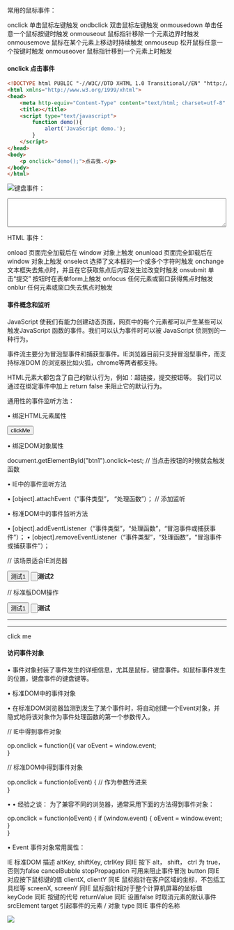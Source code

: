
常用的鼠标事件：

onclick                                                     单击鼠标左键触发
ondbclick                                                 双击鼠标左键触发
onmousedown                                         单击任意一个鼠标按键时触发
onmouseout                                            鼠标指针移除一个元素边界时触发
onmousemove                                         鼠标在某个元素上移动时持续触发
onmouseup                                              松开鼠标任意一个按键时触发
onmouseover                                           鼠标指针移到一个元素上时触发



#### onclick 点击事件

```html
<!DOCTYPE html PUBLIC "-//W3C//DTD XHTML 1.0 Transitional//EN" "http://www.w3.org/TR/xhtml1/DTD/xhtml1-transitional.dtd">
<html xmlns="http://www.w3.org/1999/xhtml">
<head>
    <meta http-equiv="Content-Type" content="text/html; charset=utf-8" />
    <title></title>
    <script type="text/javascript">
        function demo(){
        	alert('JavaScript demo.');
        }
    </script>
</head>
<body>
    <p onclick="demo();">点击我.</p>
</body>
</html>
```

<!doctype  html>
<html>
<head>
<title></title>
<script type="text/javascript">
function handle(oEvent){
	if(window.event)  oEvent = window.event；                   // 处理兼容性，获得事件对象
		var  oDiv = document.getElementById("display")； 
			oDiv.innerHTML +=  oEvent.type + "<br/>"；               //  输出事件名称                      
}  

window.onload = function(){
	var  oImg = document.getElementByTagName("img")[0];
	oImg.onmousedown = handle；              // 将鼠标事件除了 mousemove  外都监听
		oImg.onmouseup = handle；
		oImg.onmouseover = handle；
		oImg.onmouseout = handle；
		oImg.onclick = handle；
		oImg.ondblclick = handle；                                          
}

</script>        
</head>

<body>
<img  src="02.jpg"  border="0",  style="float:left";  padding: 0px  8px  0px  0px; ">
<div  id="display"></div>        
</body>
</html>



键盘事件：

<!doctype  html>
<html>
<head>
<title></title>
<script type="text/javascript">
function  handle(oEvent) {
	if (window.event)  oEvent = window.event;
	var  oDiv =  document.getElementById("display");
	oDiv.innerHTML += oEvent.type + "&nbsp;&nbsp;";                        
}       

window.onload = function(){
	var  oTextArea = document.getElementByTagName("textarea");
	oTextArea.onkeydown = handle;
	oTextArea.onkeyup = handle;
	oTextArea.onkeypress = handle;                                                        
}
</script>        
</head>

<body>
<textarea  rows="4"  cols="60"></textarea>
<div id="display"></div> 
</body>
</html>


HTML  事件：

onload                                          页面完全加载后在 window 对象上触发
onunload                                      页面完全卸载后在 window 对象上触发
onselect                                        选择了文本框的一个或多个字符时触发
onchange                                     文本框失去焦点时，并且在它获取焦点后内容发生过改变时触发
onsubmit                                      单击“提交” 按钮时在表单form上触发
onfocus                                        任何元素或窗口获得焦点时触发   
onblur                                           任何元素或窗口失去焦点时触发




#### 事件概念和监听

JavaScript 使我们有能力创建动态页面，网页中的每个元素都可以产生某些可以触发JavaScript
函数的事件。我们可以认为事件时可以被 JavaScript 侦测到的一种行为。

事件流主要分为冒泡型事件和捕获型事件。IE浏览器目前只支持冒泡型事件，而支持标准DOM
的浏览器比如火狐，chrome等两者都支持。

HTML元素大都包含了自己的默认行为，例如：超链接，提交按钮等。
我们可以通过在绑定事件中加上 return false 来阻止它的默认行为。


通用性的事件监听方法：

•   绑定HTML元素属性

<input  type="button"  value="clickMe"  onclick="check(this)"   />

•   绑定DOM对象属性

document.getElementById("btn1").onclick=test;                 //  当点击按钮的时候就会触发函数




•   IE中的事件监听方法

•   [object].attachEvent（“事件类型”， “处理函数”）；                  //      添加监听


•   标准DOM中的事件监听方法

•   [object].addEventListener（“事件类型”，“处理函数”，“冒泡事件或捕获事件”）；
•   [object].removeEventListener（“事件类型”，“处理函数”，“冒泡事件或捕获事件”）；




//  该场景适合IE浏览器

<!DOCTYPE  HTML>
<html>
<head>
<title></title>
<script  type="text/javascript">
function show(){
	alert("hello  ie");                        
}
window.onload = function(){
	document.getElementById("test1").attachEvent("onclick", show);                                   //  添加事件
	document.getElementById("test2").onclick = function(){
		document.getElementById("test1").detachEvent("onclick", show);                          // 删除事件          
	}     
}

</script>        
</head>
<body>
<input type="button" value="测试1"  id="test1" />
<input type="button" id="test2"><b>测试2</b></button>          
</body>
</html>                


//  标准版DOM操作

<html>
<head>
<title></title>
<script  type="text/javascript">

function show(){
	alert("hello chrome!");                        
}

window.onload = function(){
	var  test1 = document.getElementById("mytest1");
	var  test2 = document.getElementById("mytest2");
	test1.addEventListener("click", show, false);
	test2.onclick = function(){
		test1.removeEventListener("click", show, false);                                
	}

	test2.addEventListener("click", function(){
			test1.removeEventListener("click", show, false);                                
			}, false);
}

</script>        
</head>
<body>
<input  type="button"  value="测试1"  id="mytest1"  />
<input  type="button"  id="mytest2"><b>测试</b></button>                        
</body>
</html>                


-------------------------------------------------------------------------------------------------------
-----------------------------------------------


<html>
<head>
<title></title>
<script  type="text/javascript">
function show(sText){
	var oDiv = document.getElementById("display");
	oDiv.innerHTML += sText;                         
}

window.onload = function(){
	var mybody = document.getElementById("mbody");
	var mydiv = document.getElementById(mdiv");
	var myp = document.getElementById("mp");
	mybody.addEventListener("click", function(){ show( 'body<br/>' ) }, false);                  
	mydiv.addEventListener("click", function(){ show( 'div<br/>' ) }, false);                  
	myp.addEventListener("click", function(){ show( 'p<br/>' ) }, false);                  
}
</script>        
</head>
<body onclick="show( 'body<br/>' )">
<div onclick="show( 'div<br/>' )">
<p  onclick="show( 'p<br/>' );">click me</p>                 
</div>               
<div id="display"></div>      
</body>
</html>                




#### 访问事件对象

•   事件对象封装了事件发生的详细信息，尤其是鼠标，键盘事件。如鼠标事件发生的位置，键盘事件的键盘键等。

•   标准DOM中的事件对象

•   在标准DOM浏览器监测到发生了某个事件时，将自动创建一个Event对象，并
隐式地将该对象作为事件处理函数的第一个参数传入。

//  IE中得到事件对象

op.onclick = function(){
	var oEvent = window.event;            
}

// 标准DOM中得到事件对象

op.onclick = function(oEvent) {
	// 作为参数传进来            
}


• •  经验之谈：  为了兼容不同的浏览器，通常采用下面的方法得到事件对象：

op.onclick = function(oEvent) {
	if (window.event) {
		oEvent = window.event;                
	}                            
}



•   Event 事件对象常用属性：

IE                                            标准DOM                                             描述
altKey, shiftKey, ctrlKey                   同IE                                        按下 alt， shift， ctrl 为 true， 否则为false
cancelBubble                             stopPropagation                          可用来阻止事件冒泡
button                                            同IE                                        对应按下鼠标键的值
clientX, clientY                                同IE                                         鼠标指针在客户区域的坐标，不包括工具栏等
screenX, screenY                             同IE                                        鼠标指针相对于整个计算机屏幕的坐标值
keyCode                                         同IE                                        按键的代号
returnValue                                    同IE                                         设置false 时取消元素的默认事件
srcElement                                      target                                      引起事件的元素 / 对象
type                                               同IE                                          事件的名称



<html>
<head>
<title></title>
<script type="text/javascript">

function handle(oEvent){
	if (window.event) {
		oEvent = window.event;                            
	}                        
	var oTarget;
	if (oEvent.srcElement) {
		oTarget = oEvent.srcElement;                            
	} else {
		oTarget = oEvent.target;                            
	}

	alert(oTarget.tagName);
}

window.onload = function(){
	var oImg = document.getElementByTagName('img')[0];                        
	oImg.onclick = handle;                                                                            
}

</script>                        
</head>
<body>
<img src="02.jpg" border="0"  />        
</body>
</html>    


